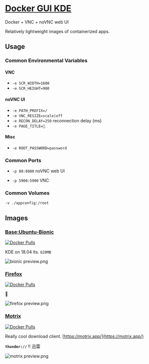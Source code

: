 # [Docker GUI KDE](https://ms-jpq.github.io/docker-gui-kde/)

Docker + VNC + noVNC web UI

Relatively lightweight images of containerized apps.

## Usage

### Common Environmental Variables

#### VNC

- `-e SCR_WIDTH=1600`
- `-e SCR_HEIGHT=900`

#### noVNC UI

- `-e PATH_PREFIX=/`
- `-e VNC_RESIZE=scale|off`
- `-e RECON_DELAY=250` reconnection delay (ms)
- `-e PAGE_TITLE=🐳`

#### Misc

- `-e ROOT_PASSWORD=password`

### Common Ports

- `-p 80:8080` noVNC web UI

- `-p 5900:5900` VNC

### Common Volumes

`-v ./appconfig:/root`

## Images

### [Base:Ubuntu-Bionic](https://hub.docker.com/r/msjpq/kde-vnc/)

[![Docker Pulls](https://img.shields.io/docker/pulls/msjpq/kde-vnc.svg)](https://hub.docker.com/r/msjpq/kde-vnc/)

KDE on 18.04 lts. `620MB`

![bionic preview.png](https://github.com/ms-jpq/docker-gui-kde/raw/master/preview/bionic.png)

### [Firefox](https://hub.docker.com/r/msjpq/firefox-vnc/)

[![Docker Pulls](https://img.shields.io/docker/pulls/msjpq/firefox-vnc.svg)](https://hub.docker.com/r/msjpq/firefox-vnc/)

🦊

![firefox preview.png](https://github.com/ms-jpq/docker-gui-kde/raw/master/preview/firefox.png)

### [Motrix](https://hub.docker.com/r/msjpq/motrix-vnc/)

[![Docker Pulls](https://img.shields.io/docker/pulls/msjpq/motrix-vnc.svg)](https://hub.docker.com/r/msjpq/motrix-vnc/)

Really cool download client. [https://motrix.app/](https://motrix.app/)

**`thunder://`** !! 迅雷

![motrix preview.png](https://github.com/ms-jpq/docker-gui-kde/raw/master/preview/motrix.png)

